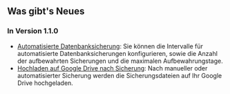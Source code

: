 
## Was gibt's Neues

### In Version 1.1.0
* [Automatisierte Datenbanksicherung](https://youtube.com/shorts/dWePWDncx0k): Sie können die Intervalle für automatisierte Datenbanksicherungen konfigurieren, sowie die Anzahl der aufbewahrten Sicherungen und die maximalen Aufbewahrungstage.
* [Hochladen auf Google Drive nach Sicherung](https://youtu.be/hOJdtKElLuw): Nach manueller oder automatisierter Sicherung werden die Sicherungsdateien auf Ihr Google Drive hochgeladen.
